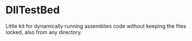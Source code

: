 DllTestBed
==========

Little kit for dynamically running assemblies code without keeping the files locked, also from any directory.
